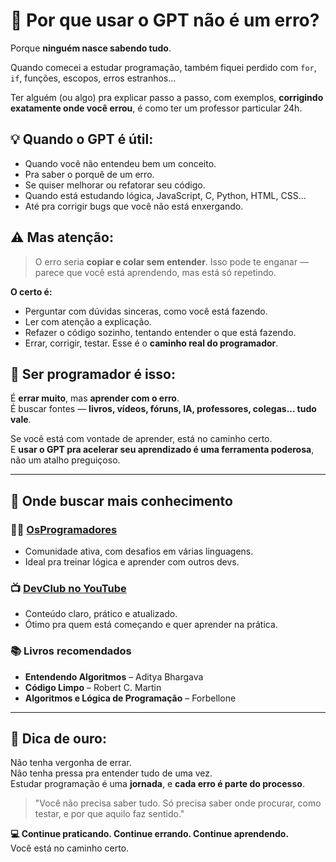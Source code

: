 <h1>🤖 Por que usar o GPT não é um erro?</h1>
  <p>Porque <strong>ninguém nasce sabendo tudo</strong>.</p>
  <p>Quando comecei a estudar programação, também fiquei perdido com <code>for</code>, <code>if</code>, funções, escopos, erros estranhos...</p>
  <p>Ter alguém (ou algo) pra explicar passo a passo, com exemplos, <strong>corrigindo exatamente onde você errou</strong>, é como ter um professor particular 24h.</p>

  <h2>💡 Quando o GPT é útil:</h2>
  <ul>
    <li>Quando você não entendeu bem um conceito.</li>
    <li>Pra saber o porquê de um erro.</li>
    <li>Se quiser melhorar ou refatorar seu código.</li>
    <li>Quando está estudando lógica, JavaScript, C, Python, HTML, CSS...</li>
    <li>Até pra corrigir bugs que você não está enxergando.</li>
  </ul>

  <h2>⚠️ Mas atenção:</h2>
  <blockquote>
    O erro seria <strong>copiar e colar sem entender</strong>.  
    Isso pode te enganar — parece que você está aprendendo, mas está só repetindo.
  </blockquote>
  <p><strong>O certo é:</strong></p>
  <ul>
    <li>Perguntar com dúvidas sinceras, como você está fazendo.</li>
    <li>Ler com atenção a explicação.</li>
    <li>Refazer o código sozinho, tentando entender o que está fazendo.</li>
    <li>Errar, corrigir, testar. Esse é o <strong>caminho real do programador</strong>.</li>
  </ul>

  <h2>🚀 Ser programador é isso:</h2>
  <p>É <strong>errar muito</strong>, mas <strong>aprender com o erro</strong>.<br/>
  É buscar fontes — <strong>livros, vídeos, fóruns, IA, professores, colegas... tudo vale</strong>.</p>
  <p>Se você está com vontade de aprender, está no caminho certo.<br/>
  E <strong>usar o GPT pra acelerar seu aprendizado é uma ferramenta poderosa</strong>, não um atalho preguiçoso.</p>

  <hr/>

  <h2>🧭 Onde buscar mais conhecimento</h2>

  <h3>👨‍💻 <a href="https://github.com/osprogramadores/desafios" target="_blank">OsProgramadores</a></h3>
  <ul>
    <li>Comunidade ativa, com desafios em várias linguagens.</li>
    <li>Ideal pra treinar lógica e aprender com outros devs.</li>
  </ul>

  <h3>📺 <a href="https://www.youtube.com/@devclub" target="_blank">DevClub no YouTube</a></h3>
  <ul>
    <li>Conteúdo claro, prático e atualizado.</li>
    <li>Ótimo pra quem está começando e quer aprender na prática.</li>
  </ul>

  <h3>📚 Livros recomendados</h3>
  <ul>
    <li><strong>Entendendo Algoritmos</strong> – Aditya Bhargava</li>
    <li><strong>Código Limpo</strong> – Robert C. Martin</li>
    <li><strong>Algoritmos e Lógica de Programação</strong> – Forbellone</li>
  </ul>

  <hr/>

  <h2>🔁 Dica de ouro:</h2>
  <p>Não tenha vergonha de errar.<br/>
  Não tenha pressa pra entender tudo de uma vez.<br/>
  Estudar programação é uma <strong>jornada</strong>, e <strong>cada erro é parte do processo</strong>.</p>

  <blockquote>
    "Você não precisa saber tudo. Só precisa saber onde procurar, como testar, e por que aquilo faz sentido."
  </blockquote>

  <p><strong>💻 Continue praticando. Continue errando. Continue aprendendo.</strong><br/>
  Você está no caminho certo.</p>
